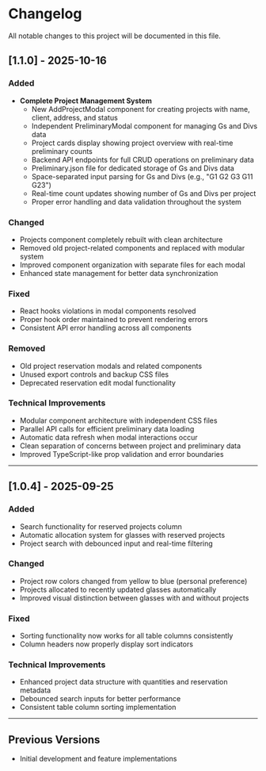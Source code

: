 # Changelog

All notable changes to this project will be documented in this file.

## [1.1.0] - 2025-10-16

### Added
- **Complete Project Management System**
  - New AddProjectModal component for creating projects with name, client, address, and status
  - Independent PreliminaryModal component for managing Gs and Divs data
  - Project cards display showing project overview with real-time preliminary counts
  - Backend API endpoints for full CRUD operations on preliminary data
  - Preliminary.json file for dedicated storage of Gs and Divs data
  - Space-separated input parsing for Gs and Divs (e.g., "G1 G2 G3 G11 G23")
  - Real-time count updates showing number of Gs and Divs per project
  - Proper error handling and data validation throughout the system

### Changed
- Projects component completely rebuilt with clean architecture
- Removed old project-related components and replaced with modular system
- Improved component organization with separate files for each modal
- Enhanced state management for better data synchronization

### Fixed
- React hooks violations in modal components resolved
- Proper hook order maintained to prevent rendering errors
- Consistent API error handling across all components

### Removed
- Old project reservation modals and related components
- Unused export controls and backup CSS files
- Deprecated reservation edit modal functionality

### Technical Improvements
- Modular component architecture with independent CSS files
- Parallel API calls for efficient preliminary data loading
- Automatic data refresh when modal interactions occur
- Clean separation of concerns between project and preliminary data
- Improved TypeScript-like prop validation and error boundaries

---

## [1.0.4] - 2025-09-25

### Added
- Search functionality for reserved projects column
- Automatic allocation system for glasses with reserved projects
- Project search with debounced input and real-time filtering

### Changed
- Project row colors changed from yellow to blue (personal preference)
- Projects allocated to recently updated glasses automatically
- Improved visual distinction between glasses with and without projects

### Fixed
- Sorting functionality now works for all table columns consistently
- Column headers now properly display sort indicators

### Technical Improvements
- Enhanced project data structure with quantities and reservation metadata
- Debounced search inputs for better performance
- Consistent table column sorting implementation

---

## Previous Versions
- Initial development and feature implementations